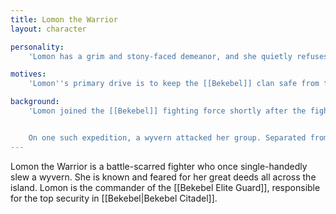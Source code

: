 ```yaml
---
title: Lomon the Warrior
layout: character

personality:
    'Lomon has a grim and stony-faced demeanor, and she quietly refuses to brag about her achievements. This has resulted in countless rumors, some utterly outlandish and others completely plausible, which she allows to spread and evolve across the island. She never talks back or answers questions unless absolutely necessary, and she is extremely private about her social life. In fact, only her closest friends even know that she is married, and even fewer know that she actually has a warm and supportive relationship with her husband.'

motives:
    'Lomon''s primary drive is to keep the [[Bekebel]] clan safe from the [[Lukurru]] clan, who she still perceives as a threat despite more than 30 years of peace. She doesn''t often meddle in diplomatic or political affairs, preferring to leave such things to the experts. She also hopes to retire soon from her position as commander of the [[Bekebel Elite Guard]] in order to develop her personal and social life, but she refuses to do so without assurance that her successor will keep the clan safe to her high standards.'

background:
    'Lomon joined the [[Bekebel]] fighting force shortly after the fighting stopped between them and the [[Lukurru]]. She initially served as a guard on the walls of the citadel, watching for wyverns, but when her strength and fighting prowess became clear she was promoted to a scout. As a scout, Lomon led small forces into the jungle to observe the borders of the Lukurru territory and to spy on their activities.


    On one such expedition, a wyvern attacked her group. Separated from her squad, Lomon tried to flee further into the jungle, hoping to hide from the wyvern and quietly return to the citadel. But her movements were slowed by the thick undergrowth, and the wyvern quickly caught up with her. With no escape, Lomon lunged at the wyvern and pierced its shoulder with her blade. Wounded but not dissuaded, it jumped onto her and attacked her. The battle that ensued is only remembered in Lomon''s scars, which serve as proof of her unprecedented accomplishment. Already known in the clan as a capable warrior, her victory over the wyvern made her a living legend in [[Bekebel]] history.'
---
```


Lomon the Warrior is a battle-scarred fighter who once single-handedly slew a wyvern. She is known and feared for her great deeds all across the island. Lomon is the commander of the [[Bekebel Elite Guard]], responsible for the top security in [[Bekebel|Bekebel Citadel]].

